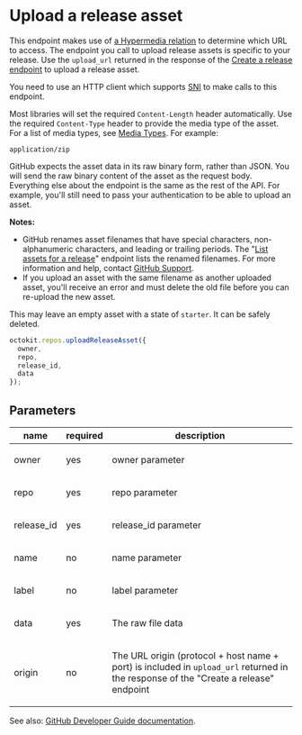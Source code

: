 # Upload a release asset

This endpoint makes use of [a Hypermedia relation](https://developer.github.com/v3/#hypermedia) to determine which URL to access. The endpoint you call to upload release assets is specific to your release. Use the `upload_url` returned in the response of the [Create a release endpoint](https://developer.github.com/v3/repos/releases/#create-a-release) to upload a release asset.

You need to use an HTTP client which supports [SNI](http://en.wikipedia.org/wiki/Server_Name_Indication) to make calls to this endpoint.

Most libraries will set the required `Content-Length` header automatically. Use the required `Content-Type` header to provide the media type of the asset. For a list of media types, see [Media Types](https://www.iana.org/assignments/media-types/media-types.xhtml). For example:

`application/zip`

GitHub expects the asset data in its raw binary form, rather than JSON. You will send the raw binary content of the asset as the request body. Everything else about the endpoint is the same as the rest of the API. For example, you'll still need to pass your authentication to be able to upload an asset.

**Notes:**

- GitHub renames asset filenames that have special characters, non-alphanumeric characters, and leading or trailing periods. The "[List assets for a release](https://developer.github.com/v3/repos/releases/#list-assets-for-a-release)" endpoint lists the renamed filenames. For more information and help, contact [GitHub Support](https://github.com/contact).
- If you upload an asset with the same filename as another uploaded asset, you'll receive an error and must delete the old file before you can re-upload the new asset.

This may leave an empty asset with a state of `starter`. It can be safely deleted.

```js
octokit.repos.uploadReleaseAsset({
  owner,
  repo,
  release_id,
  data
});
```

## Parameters

<table>
  <thead>
    <tr>
      <th>name</th>
      <th>required</th>
      <th>description</th>
    </tr>
  </thead>
  <tbody>
    <tr><td>owner</td><td>yes</td><td>

owner parameter

</td></tr>
<tr><td>repo</td><td>yes</td><td>

repo parameter

</td></tr>
<tr><td>release_id</td><td>yes</td><td>

release_id parameter

</td></tr>
<tr><td>name</td><td>no</td><td>

name parameter

</td></tr>
<tr><td>label</td><td>no</td><td>

label parameter

</td></tr>
<tr><td>data</td><td>yes</td><td>

The raw file data

</td></tr>
<tr><td>origin</td><td>no</td><td>

The URL origin (protocol + host name + port) is included in `upload_url` returned in the response of the "Create a release" endpoint

</td></tr>
  </tbody>
</table>

See also: [GitHub Developer Guide documentation](endpoint.documentationUrl).

